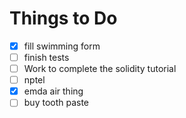# Things to Do

- [x] fill swimming form
- [ ] finish tests
- [ ] Work to complete the solidity tutorial
- [ ] nptel
- [x] emda air thing
- [ ] buy tooth paste
